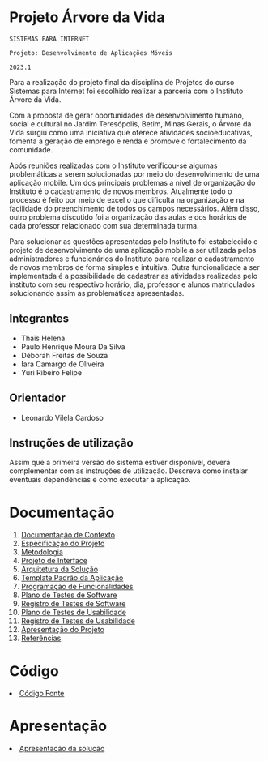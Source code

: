 # Projeto Árvore da Vida

`SISTEMAS PARA INTERNET`

`Projeto: Desenvolvimento de Aplicações Móveis`

`2023.1`

Para a realização do projeto final da disciplina de Projetos do curso Sistemas para Internet foi escolhido realizar a parceria com o Instituto Árvore da Vida. 

Com a proposta de gerar oportunidades de desenvolvimento humano, social e cultural no Jardim Teresópolis, Betim, Minas Gerais, o Árvore da Vida surgiu como uma iniciativa que oferece atividades socioeducativas, fomenta a geração de emprego e renda e promove o fortalecimento da comunidade.

Após reuniões realizadas com o Instituto verificou-se algumas problemáticas a serem solucionadas por meio do desenvolvimento de uma aplicação mobile. Um dos principais problemas a nível de organização do Instituto é o cadastramento de novos membros. Atualmente todo o processo é feito por meio de excel o que dificulta na organização e na facilidade do preenchimento de todos os campos necessários. Além disso, outro problema discutido foi a organização das aulas e dos horários de cada professor relacionado com sua determinada turma.

Para solucionar as questões apresentadas pelo Instituto foi estabelecido o projeto de desenvolvimento de uma aplicação mobile a ser utilizada pelos administradores e funcionários do Instituto para realizar o cadastramento de novos membros de forma simples e intuitiva. Outra funcionalidade a ser implementada é a possibilidade de cadastrar as atividades realizadas pelo instituto com seu respectivo horário, dia, professor e alunos matriculados solucionando assim as problemáticas apresentadas.

## Integrantes

* Thais Helena
* Paulo Henrique Moura Da Silva
* Déborah Freitas de Souza
* Iara Camargo de Oliveira
* Yuri Ribeiro Felipe

## Orientador

* Leonardo Vilela Cardoso

## Instruções de utilização

Assim que a primeira versão do sistema estiver disponível, deverá complementar com as instruções de utilização. Descreva como instalar eventuais dependências e como executar a aplicação.

# Documentação

<ol>
<li><a href="docs/01-Documentação de Contexto.md"> Documentação de Contexto</a></li>
<li><a href="docs/02-Especificação do Projeto.md"> Especificação do Projeto</a></li>
<li><a href="docs/03-Metodologia.md"> Metodologia</a></li>
<li><a href="docs/04-Projeto de Interface.md"> Projeto de Interface</a></li>
<li><a href="docs/05-Arquitetura da Solução.md"> Arquitetura da Solução</a></li>
<li><a href="docs/06-Template Padrão da Aplicação.md"> Template Padrão da Aplicação</a></li>
<li><a href="docs/07-Programação de Funcionalidades.md"> Programação de Funcionalidades</a></li>
<li><a href="docs/08-Plano de Testes de Software.md"> Plano de Testes de Software</a></li>
<li><a href="docs/09-Registro de Testes de Software.md"> Registro de Testes de Software</a></li>
<li><a href="docs/10-Plano de Testes de Usabilidade.md"> Plano de Testes de Usabilidade</a></li>
<li><a href="docs/11-Registro de Testes de Usabilidade.md"> Registro de Testes de Usabilidade</a></li>
<li><a href="docs/12-Apresentação do Projeto.md"> Apresentação do Projeto</a></li>
<li><a href="docs/13-Referências.md"> Referências</a></li>
</ol>

# Código

<li><a href="src/README.md"> Código Fonte</a></li>

# Apresentação

<li><a href="presentation/README.md"> Apresentação da solução</a></li>
